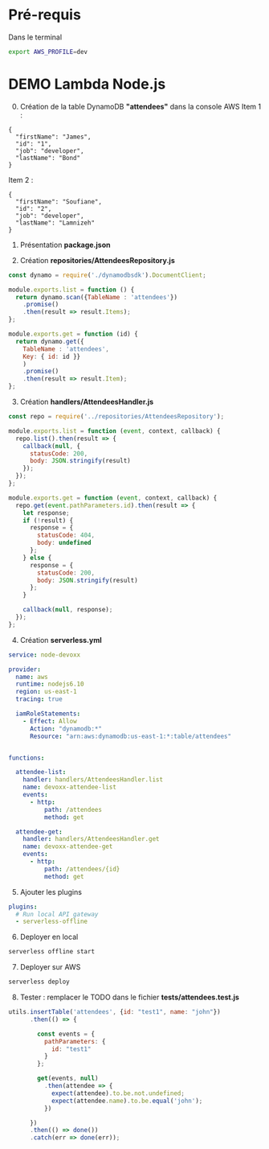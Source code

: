 
# Pré-requis
Dans le terminal
```bash
export AWS_PROFILE=dev
```

# DEMO Lambda Node.js

0. Création de la table DynamoDB **"attendees"** dans la console AWS
Item 1 :
```
{
  "firstName": "James",
  "id": "1",
  "job": "developer",
  "lastName": "Bond"
}
```

Item 2 :
```
{
  "firstName": "Soufiane",
  "id": "2",
  "job": "developer",
  "lastName": "Lamnizeh"
}
```

1. Présentation **package.json**

2. Création **repositories/AttendeesRepository.js**
```javascript
const dynamo = require('./dynamodbsdk').DocumentClient;

module.exports.list = function () {
  return dynamo.scan({TableName : 'attendees'})
    .promise()
    .then(result => result.Items);
};

module.exports.get = function (id) {
  return dynamo.get({
    TableName : 'attendees',
    Key: { id: id }}
    )
    .promise()
    .then(result => result.Item);
};
```

3. Création **handlers/AttendeesHandler.js**
```javascript
const repo = require('../repositories/AttendeesRepository');

module.exports.list = function (event, context, callback) {
  repo.list().then(result => {
    callback(null, {
      statusCode: 200,
      body: JSON.stringify(result)
    });
  });
};

module.exports.get = function (event, context, callback) {
  repo.get(event.pathParameters.id).then(result => {
    let response;
    if (!result) {
      response = {
        statusCode: 404,
        body: undefined
      };
    } else {
      response = {
        statusCode: 200,
        body: JSON.stringify(result)
      };
    }

    callback(null, response);
  });
};
```
4. Création **serverless.yml**
```yaml
service: node-devoxx

provider:
  name: aws
  runtime: nodejs6.10
  region: us-east-1
  tracing: true

  iamRoleStatements:
    - Effect: Allow
      Action: "dynamodb:*"
      Resource: "arn:aws:dynamodb:us-east-1:*:table/attendees"


functions:

  attendee-list:
    handler: handlers/AttendeesHandler.list
    name: devoxx-attendee-list
    events:
      - http:
          path: /attendees
          method: get

  attendee-get:
    handler: handlers/AttendeesHandler.get
    name: devoxx-attendee-get
    events:
      - http:
          path: /attendees/{id}
          method: get

```

5. Ajouter les plugins
```yaml
plugins:
  # Run local API gateway
  - serverless-offline
```

6. Deployer en local
```bash
serverless offline start
```

7. Deployer sur AWS
```bash
serverless deploy
```

8. Tester : remplacer le TODO dans le fichier **tests/attendees.test.js**
```javascript
utils.insertTable('attendees', {id: "test1", name: "john"})
      .then(() => {

        const events = {
          pathParameters: {
            id: "test1"
          }
        };

        get(events, null)
          .then(attendee => {
            expect(attendee).to.be.not.undefined;
            expect(attendee.name).to.be.equal('john');
          })

      })
      .then(() => done())
      .catch(err => done(err));
```

